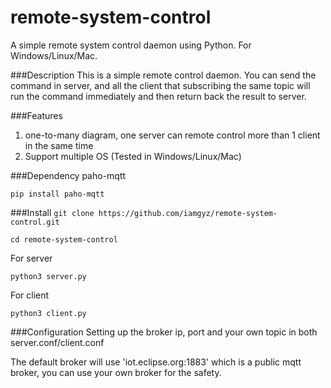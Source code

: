 # remote-system-control
A simple remote system control daemon using Python. For Windows/Linux/Mac.

###Description
This is a simple remote control daemon. You can send the command in server, and all the client that subscribing the same topic will run the command immediately and then return back the result to server.

###Features
1. one-to-many diagram, one server can remote control more than 1 client in the same time
2. Support multiple OS (Tested in Windows/Linux/Mac)

###Dependency
paho-mqtt

`pip install paho-mqtt`

###Install
`git clone https://github.com/iamgyz/remote-system-control.git`

`cd remote-system-control`

For server

`python3 server.py`

For client

`python3 client.py`

###Configuration
Setting up the broker ip, port and your own topic in both server.conf/client.conf

The default broker will use 'iot.eclipse.org:1883' which is a public mqtt broker, you can use your own broker for the safety.
